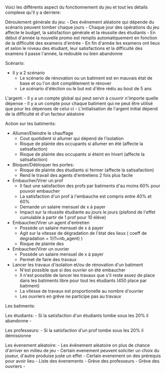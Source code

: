 
Voici les différents aspect du fonctionnement du jeu et tout les détails complexe qu'il y a derriere:


Déroulement générale du jeu:
    - Des évênement aléatoire qui dépende du scénario peuvent tomber chaque jours
    - Chaque jour des opérations du jeu affecte le budget, la satisfaction générale et la réussite des étudiants
    - En début d'année la nouvelle promo est remplis automatiquement en fonction de la difficulté des examens d'entrée
    - En fin d'année les examens ont lieux et selon le niveau des étudiant, leur satisfactions et la difficulté des examens il passe l'année, la redouble ou bien abandonne
     


Scénario:
- Il y a 2 scénario
    - Le scénario de rénovation ou un batiment est en mauvais état de base et ou l'on doit complêtement le rénover
    - Le scénario d'éléction ou le but est d'être réélu au bout de 5 ans



L'argent:
    - Il y a un compte global qui peut servir à couvrir n'importe quelle dépense 
    - Il y a un compte pour chaque batiment qui ne peut être utilisé que pour les dépenses de celui ci
    - L'initialisation de l'argent initial dépend de la difficulté et d'un facteur aléatoire



Action sur les batiments:
- Allumer/Eteindre le chauffage
    - Cout quotidient si allumer qui dépend de l'isolation
    - Risque de plainte des occupants si allumer en été (affecte la satisafaction)
    - Risque de plainte des occupants si éteint en hivert (affecte la satisafaction)
- Bloquer/Débloquer les portes:
    - Risque de plainte des étudiants si fermer (affecte la satisafaction)
    - Rend le travail des agents d'entretiens 2 fois plus facile
- Embaucher/Virer un prof
    - Il faut une satisfaction des profs par batiments d'au moins 60% pour pouvoir embaucher
    - La satisfaction d'un prof à l'embauche est compris entre 40% et 60%
    - Demande un salaire mensuel de x à payer
    - Impact sur la réussite étudiante au jours le jours (plafond de l'effet cumulable à partir de 1 prof pour 10 élève)
- Embaucher/Virer un agent d'entretien
    - Possède un salaire mensuel de x à payer
    - Agit sur la vitesse de dégradation de l'état des lieux ( coeff de degradation = 1/(1+nb_agent) )
    - Risque de plainte des 
- Embaucher/Virer un ouvrier
    - Possède un salaire mensuel de x à payer
    - Permet de faire des travaux
- Lancer les travaux d'isolation et/ou de rénovation d'un batiment
    - N'est possible que si des ouvrier on été embaucher
    - Il n'est possible de lancer les travaux que s'il reste assez de place dans les batiments libre pour tout les étudiants (450 place par batiment)
    - La vitesse de travaux est proportionelle au nombre d'ouvrier
    - Les ouvriers en grêve ne participe pas au travaux 


Les batiments:


Les étudiants:
    - Si la satisfaction d'un étudiants tombe sous les 20% il abandonne
    - 

Les professeurs:
    - Si la satisfaction d'un prof tombe sous les 20% il démissionne


Les évenement aléatoire:
    - Les évênement aléatoire on plus de chance d'arriver en milieu de jeu
    - Certain evenement peuvent soliciter un choix du joueur, d'autre produise juste un effet
    - Certain evenement on des prérequis pour avoir lieu
    - Liste des évenements
        - Grève des professeurs
        - Grève des ouvriers
            - 